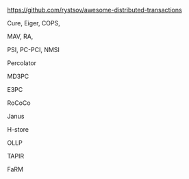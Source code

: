 
https://github.com/rystsov/awesome-distributed-transactions

Cure, Eiger, COPS, 

MAV, RA, 

PSI, PC-PCI, NMSI

Percolator

MD3PC

E3PC

RoCoCo

Janus

H-store

OLLP

TAPIR

FaRM


